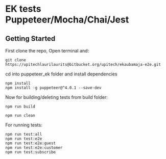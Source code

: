 # EK tests Puppeteer/Mocha/Chai/Jest
## Getting Started
First clone the repo, Open terminal and: 
```
git clone https://upitechlaurilaurits@bitbucket.org/upitech/ekaubamaja-e2e.git
```
cd into puppeteer_ek folder and install dependencies
```
npm install
npm install -g puppeteer@^4.0.1 --save-dev
```
Now for building/deleting tests from build folder:
```
npm run build
``` 
```
npm run clean
``` 
For running tests:
```
npm run test:all
npm run test:e2e
npm run test:e2e:guest
npm run test:e2e:customer
npm run test:subscribe
```
